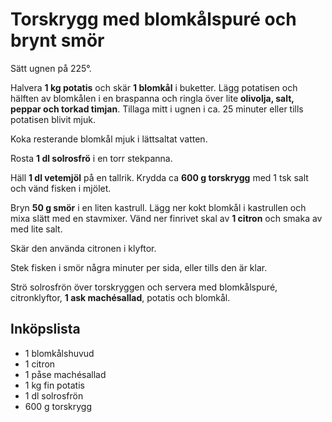 # Torskrygg med blomkålspuré och brynt smör

Sätt ugnen på 225°.

Halvera **1 kg potatis** och skär **1 blomkål** i buketter. Lägg potatisen och hälften av blomkålen i en braspanna och
ringla över lite **olivolja, salt, peppar och torkad timjan**. Tillaga mitt i ugnen i ca. 25 minuter eller tills
potatisen blivit mjuk.

Koka resterande blomkål mjuk i lättsaltat vatten.

Rosta **1 dl solrosfrö** i en torr stekpanna.

Häll **1 dl vetemjöl** på en tallrik. Krydda ca **600 g torskrygg** med 1 tsk salt och vänd fisken i mjölet.

Bryn **50 g smör** i en liten kastrull. Lägg ner kokt blomkål i kastrullen och mixa slätt med en stavmixer. Vänd ner
finrivet skal av **1 citron** och smaka av med lite salt.

Skär den använda citronen i klyftor.

Stek fisken i smör några minuter per sida, eller tills den är klar.

Strö solrosfrön över torskryggen och servera med blomkålspuré, citronklyftor, **1 ask machésallad**, potatis och
blomkål.

## Inköpslista
* 1 blomkålshuvud
* 1 citron
* 1 påse machésallad
* 1 kg fin potatis
* 1 dl solrosfrön
* 600 g torskrygg